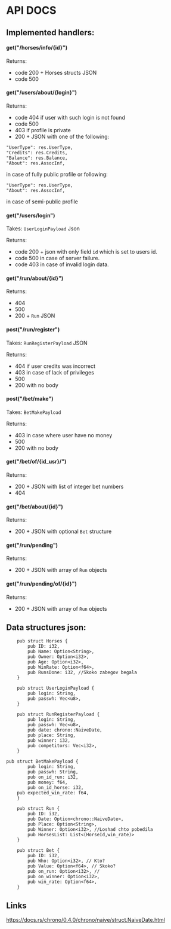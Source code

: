 # API DOCS

## Implemented handlers:

#### get("/horses/info/{id}")
Returns:
* code 200 + Horses structs JSON
* code 500

#### get("/users/about/{login}")
Returns:
* code 404 if user with such login is not found
* code 500
* 403 if profile is private
* 200 + JSON with one of the following:
```
"UserType": res.UserType,
"Credits": res.Credits,
"Balance": res.Balance,
"About": res.AssocInf,
```
in case of fully public profile or following:
```
"UserType": res.UserType,
"About": res.AssocInf,
```
in case of semi-public profile

#### get("/users/login")
Takes: `UserLoginPayload` Json

Returns:
* code 200 + json with only field `id` which is set to users id.
* code 500 in case of server failure.
* code 403 in case of invalid login data.

#### get("/run/about/{id}")
Returns:
* 404
* 500
* 200 + `Run` JSON

#### post("/run/register")
Takes: `RunRegisterPayload` JSON

Returns:
* 404 if user credits was incorrect
* 403 in case of lack of privileges
* 500
* 200 with no body

#### post("/bet/make")
Takes: `BetMakePayload`

Returns:
* 403 in case where user have no money
* 500
* 200 with no body

#### get("/bet/of/{id_usr}/")
Returns:
* 200 + JSON with list of integer bet numbers
* 404

#### get("/bet/about/{id}")
Returns:
* 200 + JSON with optional `Bet` structure

#### get("/run/pending")
Returns:
* 200 + JSON with array of `Run` objects

#### get("/run/pending/of/{id}")
Returns:
* 200 + JSON with array of `Run` objects


## Data structures json:

```
	pub struct Horses {
		pub ID: i32,
		pub Name: Option<String>,
		pub Owner: Option<i32>,
		pub Age: Option<i32>,
		pub WinRate: Option<f64>,
		pub RunsDone: i32, //Skoko zabegov begala
	}
```
```
	pub struct UserLoginPayload {
		pub login: String,
		pub passwh: Vec<u8>,
	}
```
```
	pub struct RunRegisterPayload {
		pub login: String,
		pub passwh: Vec<u8>,
		pub date: chrono::NaiveDate,
		pub place: String,
		pub winner: i32,
		pub competitors: Vec<i32>,
	}
```
```
pub struct BetMakePayload {
		pub login: String,
		pub passwh: String,
		pub on_id_run: i32,
		pub money: f64,
		pub on_id_horse: i32,
    pub expected_win_rate: f64,
	}
```
```
	pub struct Run {
		pub ID: i32,
		pub Date: Option<chrono::NaiveDate>,
		pub Place: Option<String>,
		pub Winner: Option<i32>, //Loshad chto pobedila
		pub HorsesList: List<(HorseId,win_rate)>
	}
```
```
	pub struct Bet {
		pub ID: i32,
		pub Who: Option<i32>, // Kto?
		pub Value: Option<f64>, // Skoko?
		pub on_run: Option<i32>, //
		pub on_winner: Option<i32>,
		pub win_rate: Option<f64>,
	}
```

## Links
https://docs.rs/chrono/0.4.0/chrono/naive/struct.NaiveDate.html

